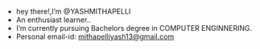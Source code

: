 - hey there!,I’m @YASHMITHAPELLI
- An enthusiast learner..
- I’m currently pursuing Bachelors degree in COMPUTER ENGINNERING.
- Personal email-id: mithapelliyash13@gmail.com
